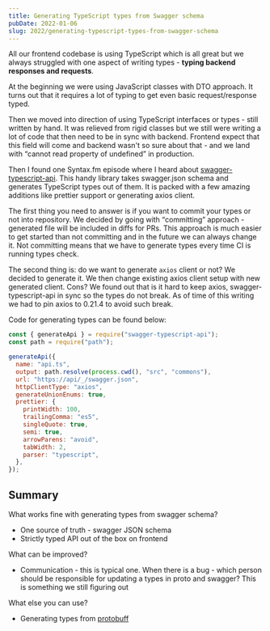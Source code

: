 ```yaml
---
title: Generating TypeScript types from Swagger schema
pubDate: 2022-01-06
slug: 2022/generating-typescript-types-from-swagger-schema
---
```


All our frontend codebase is using TypeScript which is all great but we always struggled with one aspect of writing types - **typing backend responses and requests**.

At the beginning we were using JavaScript classes with DTO approach. It turns out that it requires a lot of typing to get even basic request/response typed.

Then we moved into direction of using TypeScript interfaces or types - still written by hand. It was relieved from rigid classes but we still were writing a lot of code that then need to be in sync with backend. Frontend expect that this field will come and backend wasn't so sure about that - and we land with <q>cannot read property of undefined</q> in production.

Then I found one Syntax.fm episode where I heard about [swagger-typescript-api](https://github.com/acacode/swagger-typescript-api). This handy library takes swagger.json schema and generates TypeScript types out of them. It is packed with a few amazing additions like prettier support or generating axios client.

The first thing you need to answer is if you want to commit your types or not into repository. We decided by going with <q>committing</q> approach - generated file will be included in diffs for PRs. This approach is much easier to get started than not committing and in the future we can always change it. Not committing means that we have to generate types every time CI is running types check.

The second thing is: do we want to generate `axios` client or not? We decided to generate it. We then change existing axios client setup with new generated client. Cons? We found out that is it hard to keep axios, swagger-typescript-api in sync so the types do not break. As of time of this writing we had to pin axios to 0.21.4 to avoid such break.

Code for generating types can be found below:

```js
const { generateApi } = require("swagger-typescript-api");
const path = require("path");

generateApi({
  name: "api.ts",
  output: path.resolve(process.cwd(), "src", "commons"),
  url: "https://api/_/swagger.json",
  httpClientType: "axios",
  generateUnionEnums: true,
  prettier: {
    printWidth: 100,
    trailingComma: "es5",
    singleQuote: true,
    semi: true,
    arrowParens: "avoid",
    tabWidth: 2,
    parser: "typescript",
  },
});
```

## Summary

What works fine with generating types from swagger schema?

- One source of truth - swagger JSON schema
- Strictly typed API out of the box on frontend

What can be improved?

- Communication - this is typical one. When there is a bug - which person should be responsible for updating a types in proto and swagger? This is something we still figuring out

What else you can use?

- Generating types from [protobuff](https://developers.google.com/protocol-buffers/)
